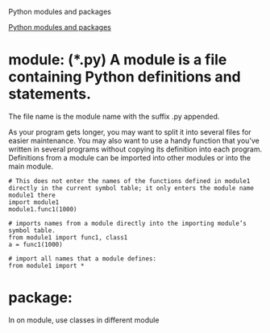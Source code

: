 Python modules and packages

[Python modules and packages](https://docs.python.org/3/tutorial/modules.html)

# module: (*.py) A module is a file containing Python definitions and statements. 
The file name is the module name with the suffix .py appended.

As your program gets longer, you may want to split it into several files for easier maintenance. You may also want to use a handy function that you’ve written in several programs without copying its definition into each program.
Definitions from a module can be imported into other modules or into the main module.
```
# This does not enter the names of the functions defined in module1 directly in the current symbol table; it only enters the module name module1 there
import module1
module1.func1(1000)
```

```
# imports names from a module directly into the importing module’s symbol table.
from module1 import func1, class1
a = func1(1000)
```

```
# import all names that a module defines:
from module1 import * 
```

# package: 

In on module, use classes in different module

